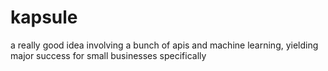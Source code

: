 # kapsule
 a really good idea involving a bunch of apis and machine learning, yielding major success for small businesses specifically
